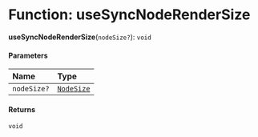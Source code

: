 # Function: useSyncNodeRenderSize

**useSyncNodeRenderSize**(`nodeSize?`): `void`

#### Parameters

| Name | Type |
| :------ | :------ |
| `nodeSize?` | [`NodeSize`](/auto-docs/free-container-plugin/interfaces/NodeSize.md) |

#### Returns

`void`
